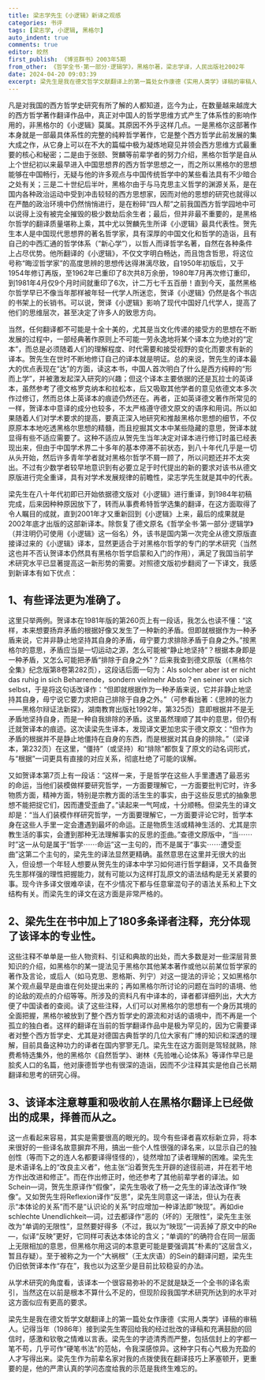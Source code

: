 ```yaml
---
title: 梁志学先生《小逻辑》新译之观感
categories: 书评
tags: [梁志学, 小逻辑, 黑格尔]
auto_indent: true
comments: true
editor: 皎然
first_publish: 《博览群书》2003年5期
from_other: 《哲学全书·第一部分·逻辑学》，黑格尔著，梁志学译，人民出版社2002年
date: 2024-04-20 09:03:39
excerpt: 梁先生是我在德文哲学文献翻译上的第一篇处女作康德《实用人类学》译稿的审稿人。记得当年（1986年）接到梁先生寄回给我的经过批改的译稿和充满鼓励的回信时，感激和钦敬之情难以言表。梁先生的字迹清秀而严整，包括信封上的字都一笔不苟，几乎可作“硬笔书法”的范帖，令我深感惊异。这种字只有心气极为充盈的人才写得出来。梁先生作为前辈名家对我的点拨使我在翻译技巧上茅塞顿开，更重要的是，他的严肃认真的学问态度给我的示范是我终生难忘的。
---
```

凡是对我国的西方哲学史研究有所了解的人都知道，迄今为止，在数量越来越庞大的西方哲学著作翻译作品中，真正对中国人的哲学思维方式产生了体系性的影响作用的，非黑格尔的《小逻辑》莫属。其原因不外乎这样几点。一是黑格尔这部著作本身就是一部最具体系性的完整的纯粹哲学著作，它是整个西方哲学此前发展的集大成之作，从它身上可以在不大的篇幅中极为凝炼地窥见并领会西方思维方式最重要的核心和秘密；二是由于张颐、贺麟等前辈学者的努力介绍，黑格尔哲学是自从上个世纪初以来最早进入中国思想界的西方哲学思想之一，而之所以黑格尔的思想能够在中国畅行，无疑与他的许多观点与中国传统哲学中的某些看法具有不少暗合之处有关；三是二十世纪后半叶，黑格尔由于与马克思主义哲学的渊源关系，是在国内各种政治运动中受到冲击较轻的西方思想家，因而对他的思想的研究也就得以在严酷的政治环境中仍然悄悄进行，是在粉碎“四人帮”之前我国西方哲学园地中可以说得上没有被完全摧毁的极少数劫后余生者；最后，但并非最不重要的，是黑格尔哲学的翻译质量堪称上乘，其中尤以贺麟先生所译《小逻辑》最具代表性。贺先生本人是中国现代思想界的著名哲学家，具有深厚的中国文化和哲学的造诣，且有自己的中西汇通的哲学体系（“新心学”），以哲人而译哲学名著，自然在各种条件上占尽优势。他所翻译的《小逻辑》，不仅文字明白畅达，而且饱含哲思，将这位号称“晦涩哲学家”的高度思辨的思想传达得淋漓尽致，自1950年初版后，又于1954年修订再版，至1962年已重印了8次共8万余册，1980年7月再次修订重印，到1981年4月仅9个月时间就重印了6次，计二万七千五百册！直到今天，虽然黑格尔哲学早已不像当年那样被年轻一代学人所迷恋，贺译《小逻辑》仍然是各个书店的书架上的长销书。可以说，贺译《小逻辑》影响了现代中国好几代学人，提高了他们的思维层次，甚至决定了许多人的致思方向。

当然，任何翻译都不可能是十全十美的，尤其是当文化传递的接受方的思想在不断发展的过程中，一部经典著作原则上不可能一劳永逸地将某个译本立为绝对的“定本”，而总是必须随着人们的理解程度、时代需要和接受视野的变化而要求有新的译本。贺先生在世时不断地修订自己的译本就是明证。总的来说，贺先生的译本最大的优点表现在“达”的方面，读这本书，中国人首次明白了什么是西方纯粹的“形而上学”，并被激发起深入研究的兴趣；但这个译本主要依据的还是瓦拉士的英译本，虽然参考了德文格罗克纳本和拉松本，后又吸取其他学者的意见依德文本多次作过修订，然而总体上英译本的痕迹仍然还在。再者，正如英译德文著作所常见的一样，贺译本中意译的成分也较多，不太严格遵守德文原文的语序和用词。所以如果随着人们对学术要求的提高，要真正深入地研究和推敲黑格尔思想的细节，不仅原原本本地吃透黑格尔思想的精髓，而且挖掘其文本中某些隐藏的意思，贺译本就显得有些不适应需要了。这种不适应从贺先生当年决定对译本进行修订时虽已经表现出来，但由于中国学术界二十多年的基本停滞不前状态，到八十年代几乎是一切从头开始，然后许多青年学者就对黑格尔哲学不屑一顾了，所以问题还并不太突出。不过有少数学者较早地意识到有必要立足于时代提出的新的要求对该书从德文原版进行完全重译，具有对学术发展规律的前瞻性，梁志学先生就是其中的代表。

梁先生在八十年代初即已开始依据德文版对《小逻辑》进行重译，到1984年初稿完成，后来因种种原因放下了，转而从事费希特哲学选集的翻译，在这方面取得了令人瞩目的成就，直到2001年才又重新回到《小逻辑》上来，最后的成果就是2002年底才出版的这部新译本。除恢复了德文原名《哲学全书·第一部分·逻辑学》（并注明仍可使用《小逻辑》这一俗名）外，该书是国内第一次完全从德文原版直接译过来的《小逻辑》译本，显然更适合于对黑格尔哲学的专门的学术研究（当然这也并不否认贺译本仍然具有黑格尔哲学启蒙和入门的作用），满足了我国当前学术研究水平已显著提高这一新形势的需要。对照德文版初步翻阅了一下译文，我感到新译本有如下优点：

## 1、有些译法更为准确了。
这里只举两例。贺译本在1981年版的第260页上有一段话，我怎么也读不懂：“这样，本来想要扬弃矛盾的根据好像又发生了一种新的矛盾。但即就根据作为一种矛盾来说，它并非静止地坚持其自身的矛盾，毋宁要力求排除矛盾于自身之外。”按黑格尔的意思，矛盾应当是一切运动之源，怎么可能被“静止地坚持”？根据本身即是一种矛盾，又怎么可能把矛盾“排除于自身之外”？后来我查到德文原版（《黑格尔全集》纪念版第8卷第282页），这段话后面一句为：Als solcher aber ist er nicht das ruhig in sich Beharrende，sondern vielmehr Absto？en seiner von sich selbst，于是将这句话改译作：“但即就根据作为一种矛盾来说，它并非静止地坚持其自身，毋宁说它要力求把自己排除于自身之外。”（可参看拙著：《思辨的张力——黑格尔辩证法新探》，湖南教育出版社1992年，第325页）意即根据并不是无矛盾地坚持自身，而是一种自我排除的矛盾。这里虽然理顺了其中的意思，但仍有迁就贺译本的痕迹。这次读梁先生译本，发现译文更加忠实于德文原文：“但作为矛盾的根据并不是静止地僵持在自身的东西，而是根据对其自身的排除。”（梁译本，第232页）在这里，“僵持”（或坚持）和“排除”都恢复了原文的动名词形式，与“根据”一词更具有直接的对应关系，彻底杜绝了可能的误解。

又如贺译本第7页上有一段话：“这样一来，于是哲学在这些人手里遭遇了最恶劣的命运，当他们装模做样要研究哲学，一方面要理解它，一方面要批判它时，许多物质方面，精神方面，特别是宗教方面的活生生的事实，由于这些反思式的抽象思想不能把捉它们，因而遭受歪曲了。”读起来一气呵成，十分顺畅。但梁先生的译文却是：“当人们装模作样研究哲学，一方面要理解它，一方面要评论它时，哲学本身在这些人手里一定会遭遇到最坏的命运。正是物质生活或精神生活的、尤其是宗教生活的事实，会遭到那种无法理解事实的反思的歪曲。”查德文原版中，“当⋯⋯时”这一从句是属于“哲学⋯⋯命运”这一主句的，而不是属于“事实⋯⋯遭受歪曲”这第二个主句的，梁先生的译法显然更精确。虽然意思在这里并无很大的出入，但设想一个年轻人想要从贺先生的译本中学习如何进行哲学翻译，又不具备贺先生那样强的理性把握能力，就有可能以为这样打乱原文的语法结构是无关紧要的事。现今许多译文很难卒读，在不少情况下都与任意窜混句子的语法关系和上下文结构有关。而梁先生的译文在这方面是非常严格的。

## 2、梁先生在书中加上了180多条译者注释，充分体现了该译本的专业性。
这些注释不单单是一些人物资料、引证和典故的出处，而大多数是对一些深层背景知识的介绍，如黑格尔的某一提法见于黑格尔其他某本著作或他以前某位哲学家的著作及言论，或后人（如马克思、恩格斯、列宁）对这一提法的评论；又如黑格尔某个观点最早是由谁在何处提出来的；再如黑格尔所讨论的问题在当时的语境、他的论敌的观点的介绍等等。所涉及的资料凡有中译本的，译者都详细列出，大大方便了中国读者的查阅。读了这些注释，人们可以对黑格尔的思想有一个身历其境的全面把握，黑格尔被放到了整个西方哲学史的源流和对话的语境中，而不再是一个孤立的独白者。这样的翻译在当前的哲学翻译作品中是极为罕见的，因为它需要译者对整个西方哲学史、尤其是对德国古典哲学的几位大家有广博的知识和深透的理解，目前具备这种功力的译者在国内寥寥无几。梁先生在这方面则是驾轻就熟，除费希特选集外，他的黑格尔《自然哲学》、谢林《先验唯心论体系》等译作早已是脍炙人口的名篇，他对康德哲学也有很深的造诣，因而不少注释其实是他自己长期翻译和思考的研究心得。

## 3、该译本注意尊重和吸收前人在黑格尔翻译上已经做出的成果，择善而从之。
这一点看起来容易，其实是需要很高的眼光的。现今有些译者喜欢标新立异，将本来很好的一些译名故意摒弃不用，搞出一些个人性很强的译名来，以显示自己的独创性（等而下之的连人名都要译得怪怪的），徒然增加了读者理解的困难。梁先生是术语译名上的“改良主义者”，他主张“沿着贺先生开辟的途径前进，并在若干地方作出改进和修正”。而在作出修正时，他还参考了其他前辈学者的译法。如Schein—词，贺先生原译作“假像”，梁先生吸收了杨一之先生的译法改译作“映像”。又如贺先生将Reflexion译作“反思”，梁先生同意这一译法，但认为在表示“本体论的关系”而不是“认识论的关系”时应增加一种译法即“映现”。再如die schlechte Unendlichkeit—词，过去都译作“恶的（坏的）无限性”，梁先生主张改为“单调的无限性”，显然要好得多（不过，我以为“映现”一词丢掉了原文中的Re—，似译“反映”更好，它同样可表达本体论的含义；“单调的”的确符合在同一层面上无限相加的意思，但黑格尔用这词的本意更可能是要强调其“朴素的”这层含义，暂且存疑）。至于被称之为一个“大祸根”（王太庆语）的Sein的翻译问题，梁先生仍旧依贺译本作“存在”，我也以为这至少是目前比较稳妥的办法。

从学术研究的角度看，该译本一个很容易弥补的不足就是缺乏一个全书的译名索引，当然这在以前是根本不算什么不足的，但现阶段我国学术研究所达到的水平对这方面似应有更高的要求。

梁先生是我在德文哲学文献翻译上的第一篇处女作康德《实用人类学》译稿的审稿人。记得当年（1986年）接到梁先生寄回给我的经过批改的译稿和充满鼓励的回信时，感激和钦敬之情难以言表。梁先生的字迹清秀而严整，包括信封上的字都一笔不苟，几乎可作“硬笔书法”的范帖，令我深感惊异。这种字只有心气极为充盈的人才写得出来。梁先生作为前辈名家对我的点拨使我在翻译技巧上茅塞顿开，更重要的是，他的严肃认真的学问态度给我的示范是我终生难忘的。
